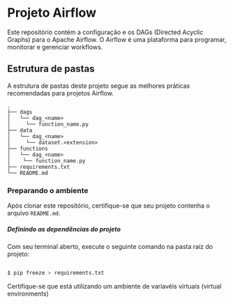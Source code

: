 # Projeto Airflow

Este repositório contém a configuração e os DAGs (Directed Acyclic Graphs) para o Apache Airflow. O Airflow é uma plataforma para programar, monitorar e gerenciar workflows.

## Estrutura de pastas

A estrutura de pastas deste projeto segue as melhores práticas recomendadas para projetos Airflow.

```plaintext
.
├── dags
│   └── dag_<name>
│     └── function_name.py
├── data
│   └── dag_<name>
│     └── dataset.<extension>
├── functions
│   └── dag_<name>
│    └── function_name.py
├── requirements.txt
└── README.md

```

### Preparando o ambiente

Após clonar este repositório, certifique-se que seu projeto contenha o arquivo ```README.md```.

##### Definindo as dependências do projeto

Com seu terminal aberto, execute o seguinte comando na pasta raíz do projeto:

```bash

$ pip freeze > requirements.txt

```

Certifique-se que está utilizando um ambiente de variavéis virtuais (virtual environments)

